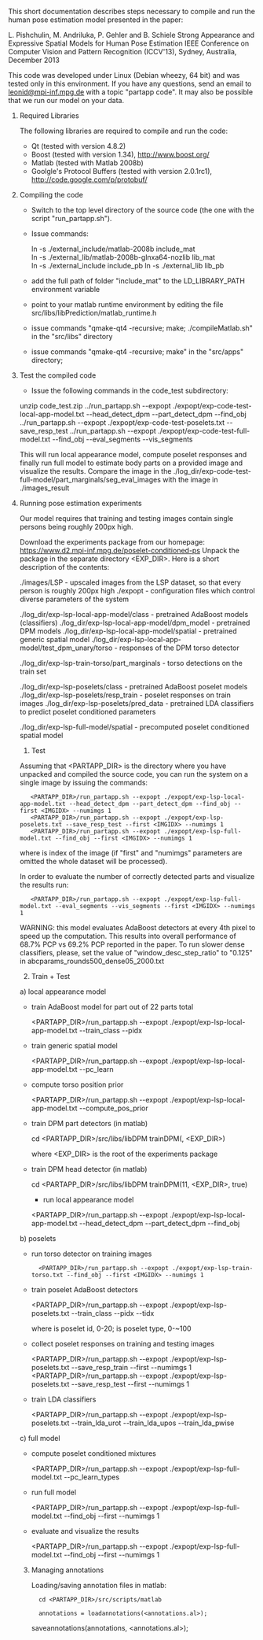 This short documentation describes steps necessary to compile and run the human pose estimation model presented in the paper:

L. Pishchulin, M. Andriluka, P. Gehler and B. Schiele
Strong Appearance and Expressive Spatial Models for Human Pose Estimation
IEEE Conference on Computer Vision and Pattern Recognition (ICCV'13), Sydney, Australia, December 2013

This code was developed under Linux (Debian wheezy, 64 bit) and was tested only in this environment.
If you have any questions, send an email to leonid@mpi-inf.mpg.de with a topic "partapp code".
It may also be possible that we run our model on your data.

1. Required Libraries

   The following libraries are required to compile and run the code:
   
   - Qt (tested with version 4.8.2)
   - Boost (tested with version 1.34), http://www.boost.org/
   - Matlab (tested with Matlab 2008b)
   - Goolgle's Protocol Buffers (tested with version 2.0.1rc1), http://code.google.com/p/protobuf/

2. Compiling the code

   - Switch to the top level directory of the source code (the one with the script "run_partapp.sh").
   - Issue commands:
   
     ln -s ./external_include/matlab-2008b include_mat	
     ln -s ./external_lib/matlab-2008b-glnxa64-nozlib lib_mat		
     ln -s ./external_include include_pb
     ln -s ./external_lib lib_pb
     
   - add the full path of folder "include_mat" to the LD_LIBRARY_PATH environment variable
   - point to your matlab runtime environment by editing the file src/libs/libPrediction/matlab_runtime.h
   - issue commands "qmake-qt4 -recursive; make; ./compileMatlab.sh" in the "src/libs" directory
   - issue commands "qmake-qt4 -recursive; make" in the "src/apps" directory;

3. Test the compiled code  

   - Issue the following commands in the code_test subdirectory:
   
	unzip code_test.zip
      	../run_partapp.sh --expopt ./expopt/exp-code-test-local-app-model.txt --head_detect_dpm --part_detect_dpm --find_obj
        ../run_partapp.sh --expopt ./expopt/exp-code-test-poselets.txt --save_resp_test
   	../run_partapp.sh --expopt ./expopt/exp-code-test-full-model.txt --find_obj --eval_segments --vis_segments

   This will run local appearance model, compute poselet responses and finally run full model to estimate body parts 
   on a provided image and visualize the results. 
   Compare the image in the ./log_dir/exp-code-test-full-model/part_marginals/seg_eval_images with the image
   in ./images_result

4. Running pose estimation experiments
   
   Our model requires that training and testing images contain single persons being roughly 200px high.
   
   Download the experiments package from our homepage: https://www.d2.mpi-inf.mpg.de/poselet-conditioned-ps
   Unpack the package in the separate directory <EXP_DIR>. Here is a short description of the contents:
 
   ./images/LSP - upscaled images from the LSP dataset, so that every person is roughly 200px high
   ./expopt - configuration files which control diverse parameters of the system
   
   ./log_dir/exp-lsp-local-app-model/class - pretrained AdaBoost models (classifiers)
   ./log_dir/exp-lsp-local-app-model/dpm_model - pretrained DPM models
   ./log_dir/exp-lsp-local-app-model/spatial - pretrained generic spatial model
   ./log_dir/exp-lsp-local-app-model/test_dpm_unary/torso - responses of the DPM torso detector

   ./log_dir/exp-lsp-train-torso/part_marginals - torso detections on the train set
   
   ./log_dir/exp-lsp-poselets/class - pretrained AdaBoost poselet models
   ./log_dir/exp-lsp-poselets/resp_train - poselet responses on train images
   ./log_dir/exp-lsp-poselets/pred_data - pretrained LDA classifiers to predict poselet conditioned parameters
   
   ./log_dir/exp-lsp-full-model/spatial - precomputed poselet conditioned spatial model
   
   1) Test

   Assuming that <PARTAPP_DIR> is the directory where you have unpacked and compiled the source code, you can run 
   the system on a single image by issuing the commands:
       	      
   	      <PARTAPP_DIR>/run_partapp.sh --expopt ./expopt/exp-lsp-local-app-model.txt --head_detect_dpm --part_detect_dpm --find_obj --first <IMGIDX> --numimgs 1
	      <PARTAPP_DIR>/run_partapp.sh --expopt ./expopt/exp-lsp-poselets.txt --save_resp_test --first <IMGIDX> --numimgs 1
	      <PARTAPP_DIR>/run_partapp.sh --expopt ./expopt/exp-lsp-full-model.txt --find_obj --first <IMGIDX> --numimgs 1
      
   where <IMGIDX> is index of the image (if "first" and "numimgs" parameters are omitted the whole dataset will be processed).	 

   In order to evaluate the number of correctly detected parts and visualize the results run:
        
	      <PARTAPP_DIR>/run_partapp.sh --expopt ./expopt/exp-lsp-full-model.txt --eval_segments --vis_segments --first <IMGIDX> --numimgs 1
   
   WARNING: this model evaluates AdaBoost detectors at every 4th pixel to speed up the computation. This results into overall performance
   of 68.7% PCP vs 69.2% PCP reported in the paper. To run slower dense classifiers, please, set the value of
   "window_desc_step_ratio" to "0.125" in abcparams_rounds500_dense05_2000.txt
   

   2) Train + Test
   
   a) local appearance model
   
	- train AdaBoost model for part <PARTIDX> out of 22 parts total
   	  
		<PARTAPP_DIR>/run_partapp.sh --expopt ./expopt/exp-lsp-local-app-model.txt --train_class --pidx <PARTIDX>
   
	- train generic spatial model
	
		<PARTAPP_DIR>/run_partapp.sh --expopt ./expopt/exp-lsp-local-app-model.txt --pc_learn
   
	- compute torso position prior
	
		<PARTAPP_DIR>/run_partapp.sh --expopt ./expopt/exp-lsp-local-app-model.txt --compute_pos_prior
   
	- train DPM part detectors (in matlab)

	   	cd <PARTAPP_DIR>/src/libs/libDPM
	   	trainDPM(<PARTIDX>, <EXP_DIR>)
	  
	  where <EXP_DIR> is the root of the experiments package
   
	- train DPM head detector (in matlab)
	
		cd <PARTAPP_DIR>/src/libs/libDPM
	   	trainDPM(11, <EXP_DIR>, true)
   
        - run local appearance model
	
		<PARTAPP_DIR>/run_partapp.sh --expopt ./expopt/exp-lsp-local-app-model.txt --head_detect_dpm --part_detect_dpm --find_obj 
   
   b) poselets

   	- run torso detector on training images

	      	<PARTAPP_DIR>/run_partapp.sh --expopt ./expopt/exp-lsp-train-torso.txt --find_obj --first <IMGIDX> --numimgs 1
   	
	- train poselet AdaBoost detectors
	   
		<PARTAPP_DIR>/run_partapp.sh --expopt ./expopt/exp-lsp-poselets.txt --train_class --pidx <PARTIDX> --tidx <TYPEIDX>

	  where <PARTIDX> is poselet id, 0-20; <TYPEIDX> is poselet type, 0-~100
   
	- collect poselet responses on training and testing images
	
		<PARTAPP_DIR>/run_partapp.sh --expopt ./expopt/exp-lsp-poselets.txt --save_resp_train --first <IMGIDX> --numimgs 1
	   	<PARTAPP_DIR>/run_partapp.sh --expopt ./expopt/exp-lsp-poselets.txt --save_resp_test --first <IMGIDX> --numimgs 1
   
	- train LDA classifiers
	
		<PARTAPP_DIR>/run_partapp.sh --expopt ./expopt/exp-lsp-poselets.txt  --train_lda_urot --train_lda_upos --train_lda_pwise
   
   c) full model
   
	- compute poselet conditioned mixtures
	
		<PARTAPP_DIR>/run_partapp.sh --expopt ./expopt/exp-lsp-full-model.txt --pc_learn_types
   
	- run full model
	
		<PARTAPP_DIR>/run_partapp.sh --expopt ./expopt/exp-lsp-full-model.txt --find_obj --first <IMGIDX> --numimgs 1

	- evaluate and visualize the results

   	  	<PARTAPP_DIR>/run_partapp.sh --expopt ./expopt/exp-lsp-full-model.txt --find_obj --first <IMGIDX> --numimgs 1

   3) Managing annotations
      
      Loading/saving annotation files in matlab:
      
      		cd <PARTAPP_DIR>/src/scripts/matlab
      
	        annotations = loadannotations(<annotations.al>);
		saveannotations(annotations, <annotations.al>);
